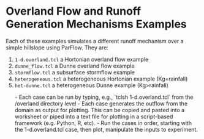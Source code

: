 # Overland Flow and Runoff Generation Mechanisms Examples
Each of these examples simulates a different runoff mechanism over a simple hillslope using ParFlow.  They are:
1. `1-d.overland.tcl` a Hortonian overland flow example
2. `dunne_flow.tcl` a Dunne overland flow example
3. `stormflow.tcl` a subsurface stormflow example
4. `heterogeneous.tcl` a heterogeneous Hortonian example (Kg=rainfall)
5. `het-dunne.tcl` a heterogeneous Dunne example (Kg>rainfall)

<ul>
- Each case can be run by typing, e.g., `tclsh 1-d.overland.tcl` from the /overland directory level
- Each case generates the outflow from the domain as output for plotting.  This can be copied and pasted into a worksheet or piped into a text file for plotting in a script-based framework (e.g. Python, R, etc).
- Run the cases in order, starting with the 1-d.overland.tcl case, then plot, manipulate the inputs to experiment.
